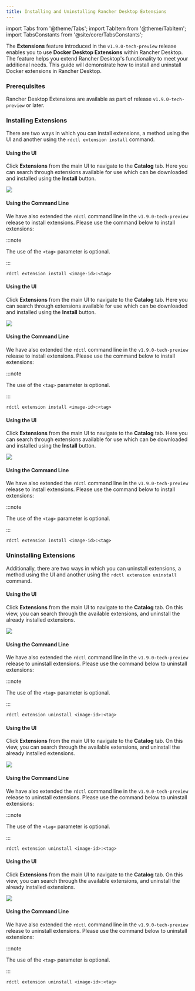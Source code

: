 ```yaml
---
title: Installing and Uninstalling Rancher Desktop Extensions
---
```


import Tabs from '@theme/Tabs';
import TabItem from '@theme/TabItem';
import TabsConstants from '@site/core/TabsConstants';

The **Extensions** feature introduced in the `v1.9.0-tech-preview` release enables you to use **Docker Desktop Extensions** within Rancher Desktop. The feature helps you extend Rancher Desktop's functionality to meet your additional needs. This guide will demonstrate how to install and uninstall Docker extensions in Rancher Desktop.

### Prerequisites

Rancher Desktop Extensions are available as part of release `v1.9.0-tech-preview` or later.

### Installing Extensions

There are two ways in which you can install extensions, a method using the UI and another using the `rdctl extension install` command.

<Tabs groupId="os" defaultValue={TabsConstants.defaultOs}>
<TabItem value="Windows">

#### Using the UI

Click **Extensions** from the main UI to navigate to the **Catalog** tab. Here you can search through extensions available for use which can be downloaded and installed using the **Install** button.

![](https://suse-rancher-media.s3.us-east-1.amazonaws.com/desktop/v1.9/ui-main/macOS_extensions.png) 

#### Using the Command Line

We have also extended the `rdctl` command line in the `v1.9.0-tech-preview` release to install extensions. Please use the command below to install extensions:

:::note

The use of the `<tag>` parameter is optional.

:::

```
rdctl extension install <image-id>:<tag>
```

</TabItem>
<TabItem value="macOS">

#### Using the UI

Click **Extensions** from the main UI to navigate to the **Catalog** tab. Here you can search through extensions available for use which can be downloaded and installed using the **Install** button.

![](https://suse-rancher-media.s3.us-east-1.amazonaws.com/desktop/v1.9/ui-main/macOS_extensions.png)

#### Using the Command Line

We have also extended the `rdctl` command line in the `v1.9.0-tech-preview` release to install extensions. Please use the command below to install extensions:

:::note

The use of the `<tag>` parameter is optional.

:::

```
rdctl extension install <image-id>:<tag>
```

</TabItem>
<TabItem value="Linux">

#### Using the UI

Click **Extensions** from the main UI to navigate to the **Catalog** tab. Here you can search through extensions available for use which can be downloaded and installed using the **Install** button.

![](https://suse-rancher-media.s3.us-east-1.amazonaws.com/desktop/v1.9/ui-main/macOS_extensions.png)

#### Using the Command Line

We have also extended the `rdctl` command line in the `v1.9.0-tech-preview` release to install extensions. Please use the command below to install extensions:

:::note

The use of the `<tag>` parameter is optional.

:::

```
rdctl extension install <image-id>:<tag>
```

</TabItem>
</Tabs>

### Uninstalling Extensions

Additionally, there are two ways in which you can uninstall extensions, a method using the UI and another using the `rdctl extension uninstall` command.

<Tabs groupId="os" defaultValue={TabsConstants.defaultOs}>
<TabItem value="Windows">

#### Using the UI

Click **Extensions** from the main UI to navigate to the **Catalog** tab. On this view, you can search through the available extensions, and uninstall the already installed extensions.

![](https://suse-rancher-media.s3.us-east-1.amazonaws.com/desktop/v1.9/ui-main/macOS_extensions.png)

#### Using the Command Line

We have also extended the `rdctl` command line in the `v1.9.0-tech-preview` release to uninstall extensions. Please use the command below to uninstall extensions:

:::note

The use of the `<tag>` parameter is optional.

:::

```
rdctl extension uninstall <image-id>:<tag>
```

</TabItem>
<TabItem value="macOS">

#### Using the UI

Click **Extensions** from the main UI to navigate to the **Catalog** tab. On this view, you can search through the available extensions, and uninstall the already installed extensions.

![](https://suse-rancher-media.s3.us-east-1.amazonaws.com/desktop/v1.9/ui-main/macOS_extensions.png)

#### Using the Command Line

We have also extended the `rdctl` command line in the `v1.9.0-tech-preview` release to uninstall extensions. Please use the command below to uninstall extensions:

:::note

The use of the `<tag>` parameter is optional.

:::

```
rdctl extension uninstall <image-id>:<tag>
```

</TabItem>
<TabItem value="Linux">

#### Using the UI

Click **Extensions** from the main UI to navigate to the **Catalog** tab. On this view, you can search through the available extensions, and uninstall the already installed extensions.

![](https://suse-rancher-media.s3.us-east-1.amazonaws.com/desktop/v1.9/ui-main/macOS_extensions.png)

#### Using the Command Line

We have also extended the `rdctl` command line in the `v1.9.0-tech-preview` release to uninstall extensions. Please use the command below to uninstall extensions:

:::note

The use of the `<tag>` parameter is optional.

:::

```
rdctl extension uninstall <image-id>:<tag>
```

</TabItem>
</Tabs>
